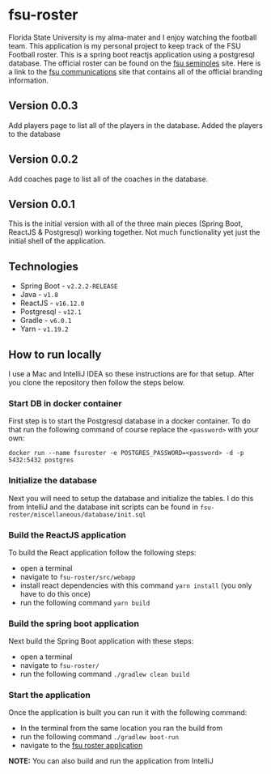 # fsu-roster

Florida State University is my alma-mater and I enjoy watching the football team.  This application is my personal 
project to keep track of the FSU Football roster.  This is a spring boot reactjs application using a postgresql 
database.  The official roster can be found on the [fsu seminoles](https://seminoles.com/sports/football/roster/) site.
Here is a link to the [fsu communications](http://unicomm.fsu.edu/brand/applying/colors/) site that contains all of 
the official branding information.

## Version 0.0.3
Add players page to list all of the players in the database.  Added the players to the database

## Version 0.0.2
Add coaches page to list all of the coaches in the database.

## Version 0.0.1
This is the initial version with all of the three main pieces (Spring Boot, ReactJS & Postgresql) working together.
Not much functionality yet just the initial shell of the application.

## Technologies
- Spring Boot - `v2.2.2-RELEASE`
- Java - `v1.8`
- ReactJS - `v16.12.0`
- Postgresql - `v12.1`
- Gradle - `v6.0.1`
- Yarn - `v1.19.2`

## How to run locally
I use a Mac and IntelliJ IDEA so these instructions are for that setup.
After you clone the repository then follow the steps below.

### Start DB in docker container
First step is to start the Postgresql database in a docker container.  To do that run the following command of course
replace the `<password>` with your own:

`docker run --name fsuroster -e POSTGRES_PASSWORD=<password> -d -p 5432:5432 postgres`

### Initialize the database
Next you will need to setup the database and initialize the tables.  I do this from IntelliJ and the database init
scripts can be found in `fsu-roster/miscellaneous/database/init.sql`

### Build the ReactJS application
To build the React application follow the following steps:
- open a terminal
- navigate to `fsu-roster/src/webapp`
- install react dependencies with this command `yarn install` (you only have to do this once)
- run the following command `yarn build`

### Build the spring boot application
Next build the Spring Boot application with these steps:
- open a terminal
- navigate to `fsu-roster/`
- run the following command `./gradlew clean build`

### Start the application
Once the application is built you can run it with the following command:
- In the terminal from the same location you ran the build from
- run the following command `./gradlew boot-run`
- navigate to the [fsu roster application](http://localhost:8080)

**NOTE:** You can also build and run the application from IntelliJ
